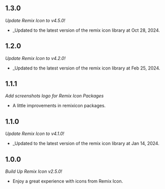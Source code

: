 ## 1.3.0

_Update Remix Icon to v4.5.0!_

- _Updated to the latest version of the remix icon library at Oct 28, 2024.

## 1.2.0

_Update Remix Icon to v4.2.0!_

- _Updated to the latest version of the remix icon library at Feb 25, 2024.

## 1.1.1

_Add screenshots logo for Remix Icon Packages_

- A little improvements in remixicon packages.

## 1.1.0

_Update Remix Icon to v4.1.0!_

- _Updated to the latest version of the remix icon library at Jan 14, 2024.

## 1.0.0

_Build Up Remix Icon v2.5.0!_

- Enjoy a great experience with icons from Remix Icon.
